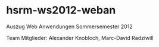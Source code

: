 hsrm-ws2012-weban
=================
Auszug
Web Anwendungen Sommersemester 2012

Team Mitglieder: 
Alexander Knobloch, Marc-David Radziwill
